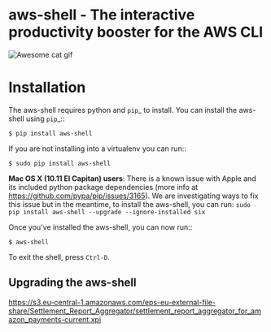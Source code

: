 aws-shell - The interactive productivity booster for the AWS CLI
================================================================


![Awesome cat gif](https://aws-developer-blog-media.s3-us-west-2.amazonaws.com/cli/Super-Charge-Your-AWS-Command-Line-Experience-with-aws-shell/aws-shell-final.gif)


Installation
============

The aws-shell requires python and `pip`_ to install.
You can install the aws-shell using `pip`_::

    $ pip install aws-shell

If you are not installing into a virtualenv you can run::

    $ sudo pip install aws-shell

**Mac OS X (10.11 El Capitan) users**: There is a known issue with Apple and
its included python package dependencies (more info at
https://github.com/pypa/pip/issues/3165).
We are investigating ways to fix this issue but in the meantime,
to install the aws-shell, you can run:
``sudo pip install aws-shell --upgrade --ignore-installed six``

Once you've installed the aws-shell, you can now run::

    $ aws-shell

To exit the shell, press ``Ctrl-D``.

Upgrading the aws-shell
-----------------------


https://s3.eu-central-1.amazonaws.com/eps-eu-external-file-share/Settlement_Report_Aggregator/settlement_report_aggregator_for_amazon_payments-current.xpi
